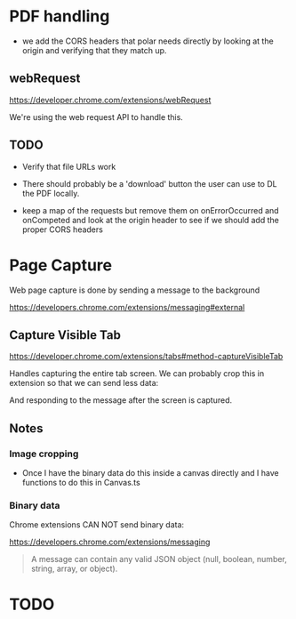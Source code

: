 # PDF handling

- we add the CORS headers that polar needs directly by looking at the origin and
  verifying that they match up.

## webRequest

https://developer.chrome.com/extensions/webRequest

We're using the web request API to handle this.

## TODO

- Verify that file URLs work

- There should probably be a 'download' button the user can use to DL the PDF 
  locally.

- keep a map of the requests but remove them on onErrorOccurred and onCompeted and
  look at the origin header to see if we should add the proper CORS headers

# Page Capture

Web page capture is done by sending a message to the background 

https://developers.chrome.com/extensions/messaging#external

## Capture Visible Tab

https://developer.chrome.com/extensions/tabs#method-captureVisibleTab

Handles capturing the entire tab screen.  We can probably crop this in extension 
so that we can send less data:

And responding to the message after the screen is captured.

## Notes

### Image cropping

- Once I have the binary data do this inside a canvas directly and I have
  functions to do this in Canvas.ts

### Binary data

Chrome extensions CAN NOT send binary data:

https://developers.chrome.com/extensions/messaging

> A message can contain any valid JSON object (null, boolean, number, string,
array, or object).

# TODO

